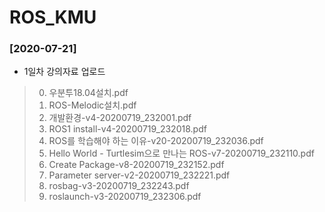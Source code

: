 # ROS_KMU

### [2020-07-21]

* 1일차 강의자료 업로드

> 000. 우분투18.04설치.pdf
> 000. ROS-Melodic설치.pdf
> 001. 개발환경-v4-20200719_232001.pdf
> 002. ROS1 install-v4-20200719_232018.pdf
> 003. ROS를 학습해야 하는 이유-v20-20200719_232036.pdf
> 004. Hello World - Turtlesim으로 만나는 ROS-v7-20200719_232110.pdf
> 005. Create Package-v8-20200719_232152.pdf
> 006. Parameter server-v2-20200719_232221.pdf
> 007. rosbag-v3-20200719_232243.pdf
> 008. roslaunch-v3-20200719_232306.pdf
